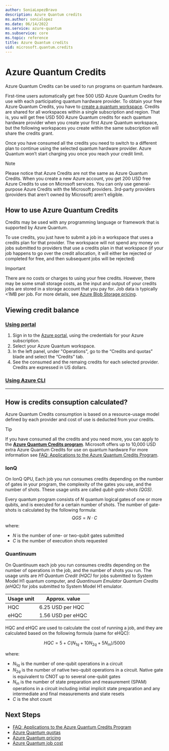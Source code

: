 ```yaml
---
author: SoniaLopezBravo
description: Azure Quantum credits
ms.author: sonialopez
ms.date: 06/14/2022
ms.service: azure-quantum
ms.subservice: core
ms.topic: reference
title: Azure Quantum credits
uid: microsoft.quantum.credits
---
```


# Azure Quantum Credits

Azure Quantum Credits can be used to run programs on quantum hardware. 

First-time users automatically get free 500 USD Azure Quantum Credits for use with each participating quantum hardware provider. To obtain your free Azure Quantum Credits, you have to [create a quantum workspace](xref:microsoft.quantum.how-to.workspace).
Credits are shared for all workspaces within a single subscription and region. That is, you will get free USD 500 Azure Quantum credits for each quantum hardware provider when you create your first Azure Quantum workspace, but the following workspaces you create within the same subscription will share the credits grant.

Once you have consumed all the credits you need to switch to a different plan to continue using the selected quantum hardware provider. Azure Quantum won’t start charging you once you reach your credit limit.

> [!NOTE]
> Please notice that Azure Credits are not the same as Azure Quantum Credits. When you create a new Azure account, you get 200 USD free Azure Credits to use on Microsoft services. You can only use general-purpose Azure Credits with the Microsoft providers. 3rd-party providers (providers that aren't owned by Microsoft) aren't eligible.

## How to use Azure Quantum Credits

Credits may be used with any programming language or framework that is supported by Azure Quantum. 

To use credits, you just have to submit a job in a workspace that uses a credits plan for that provider. The workspace will not spend any money on jobs submitted to providers that use a credits plan in that workspace (if your job happens to go over the credit allocation, it will either be rejected or completed for free, and then subsequent jobs will be rejected) 


> [!IMPORTANT]
> There are no costs or charges to using your free credits. However, there may be some small storage costs, as the input and output of your credits jobs are stored in a storage account that you pay for. Job data is typically <1MB per job. 
> For more details, see [Azure Blob Storage pricing](https://azure.microsoft.com/pricing/details/storage/blobs/).

## Viewing credit balance 

### [Using portal](#tab/tabid-portal)

1. Sign in to the [Azure portal](https://portal.azure.com), using the credentials for your Azure subscription.
2. Select your Azure Quantum workspace.
3. In the left panel, under "Operations", go to the “Credits and quotas” blade and select the “Credits” tab. 
4. See the consumed and the remaing credits for each selected provider. Credits are expressed in US dollars. 


### [Using Azure CLI](#tab/tabid-cli)


***

## How is credits consuption calculated?

Azure Quantum Credits consumption is based on a resource-usage model defined by each provider and cost of use is deducted from your credits.

> [!TIP]
> If you have consumed all the credits and you need more, you can apply to the [**Azure Quantum Credits program**](https://aka.ms/aq/credits). Microsoft offers up to 10,000 USD extra Azure Quantum Credits for use on quantum hardware For more information see [FAQ: Applications to the Azure Quantum Credits Program](xref:microsoft.quantum.credits.credits-faq).


### IonQ 

On IonQ QPU, Each job you run consumes credits depending on the number of gates in your program, the complexity of the gates you use, and the number of shots. These usage units are called *qubit-gate-shots (QGS)*.  

Every quantum program consists of $N$ quantum logical gates of one or more qubits, and is executed for a certain number of shots. The number of gate-shots is calculated by the following formula:
$$
QGS = N · C
$$
where:

- $N$ is the number of one- or two-qubit gates submitted
- $C$ is the number of execution shots requested

### Quantinuum 

On Quantinuum each job you run consumes credits depending on the number of operations in the job, and the number of shots you run. The usage units are *H1 Quantum Credit (HQC)* for jobs submitted to System Model H1 quantum computer, and *Quantinuum Emulator Quantum Credits (eHQC)* for jobs submitted to System Model H1 emulator.

|Usage unit|Approx. value|
|---|---|  
|HQC| 6.25 USD per HQC  |
|eHQC|1.56 USD per eHQC |

HQC and eHQC are used to calculate the cost of running a job, and they are calculated based on the following formula (same for eHQC):

$$
HQC = 5 + C(N_{1q} + 10 N_{2q} + 5 N_m)/5000
$$

where:

- $N_{1q}$ is the number of one-qubit operations in a circuit
- $N_{2q}$ is the number of native two-qubit operations in a circuit. Native gate is equivalent to CNOT up to several one-qubit gates
- $N_{m}$ is the number of state preparation and measurement (SPAM) operations in a circuit including initial implicit state preparation and any intermediate and final measurements and state resets
- $C$ is the shot count

## Next Steps

- [FAQ: Applications to the Azure Quantum Credits Program](xref:microsoft.quantum.credits.credits-faq)
- [Azure Quantum quotas](microsoft.quantum.quotas)
- [Azure Quantum pricing](xref:microsoft.quantum.providers-pricing)
- [Azure Quantum job cost](xref:microsoft.quantum.azure.job-costs)
